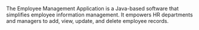 The Employee Management Application is a Java-based software that simplifies employee information management. It empowers HR departments and managers to add, view, update, and delete employee records.
